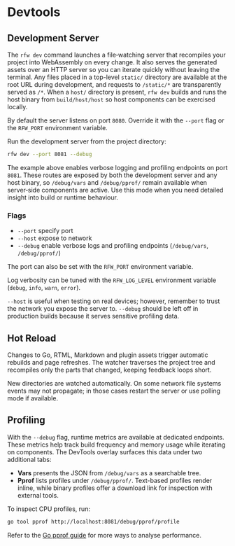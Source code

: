 # Devtools

## Development Server

The `rfw dev` command launches a file‑watching server that recompiles your project into WebAssembly on every change. It also serves the generated assets over an HTTP server so you can iterate quickly without leaving the terminal. Any files placed in a top-level `static/` directory are available at the root URL during development, and requests to `/static/*` are transparently served as `/*`. When a `host/` directory is present, `rfw dev` builds and runs the host binary from `build/host/host` so host components can be exercised locally.

By default the server listens on port `8080`. Override it with the `--port`
flag or the `RFW_PORT` environment variable.

Run the development server from the project directory:

```bash
rfw dev --port 8081 --debug
```

The example above enables verbose logging and profiling endpoints on port `8081`. These routes are exposed by both the development server and any host binary, so `/debug/vars` and `/debug/pprof/` remain available when server‑side components are active. Use this mode when you need detailed insight into build or runtime behaviour.

### Flags

- `--port` specify port
- `--host` expose to network
- `--debug` enable verbose logs and profiling endpoints (`/debug/vars`, `/debug/pprof/`)

The port can also be set with the `RFW_PORT` environment variable.

Log verbosity can be tuned with the `RFW_LOG_LEVEL` environment variable
(`debug`, `info`, `warn`, `error`).

`--host` is useful when testing on real devices; however, remember to trust the network you expose the server to. `--debug` should be left off in production builds because it serves sensitive profiling data.

## Hot Reload

Changes to Go, RTML, Markdown and plugin assets trigger automatic rebuilds and page refreshes. The watcher traverses the project tree and recompiles only the parts that changed, keeping feedback loops short.

New directories are watched automatically. On some network file systems events may not propagate; in those cases restart the server or use polling mode if available.

## Profiling

 With the `--debug` flag, runtime metrics are available at dedicated endpoints. These metrics help track build frequency and memory usage while iterating on components. The DevTools overlay surfaces this data under two additional tabs:

- **Vars** presents the JSON from `/debug/vars` as a searchable tree.
- **Pprof** lists profiles under `/debug/pprof/`. Text-based profiles render inline, while binary profiles offer a download link for inspection with external tools.

To inspect CPU profiles, run:

```bash
go tool pprof http://localhost:8081/debug/pprof/profile
```

Refer to the [Go pprof guide](https://pkg.go.dev/net/http/pprof) for more ways to analyse performance.

